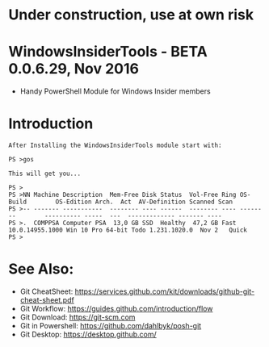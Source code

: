 # Under construction, use at own risk

# WindowsInsiderTools - BETA 0.0.6.29, Nov 2016

+ Handy PowerShell Module for Windows Insider members

# Introduction

    After Installing the WindowsInsiderTools module start with:

    PS >gos

    This will get you...
    
    PS >
    PS >NN Machine Description  Mem-Free Disk Status  Vol-Free Ring OS-Build        OS-Edition Arch.  Act  AV-Definition Scanned Scan 
    PS >-- ------- -----------  -------- ---- ------  -------- ---- --------        ---------- -----  ---  ------------- ------- ---- 
    PS >.  COMPPSA Computer PSA  13,0 GB SSD  Healthy  47,2 GB Fast 10.0.14955.1000 Win 10 Pro 64-bit Todo 1.231.1020.0  Nov 2   Quick
    PS >

# See Also:

+ Git CheatSheet: https://services.github.com/kit/downloads/github-git-cheat-sheet.pdf
+ Git Workflow: https://guides.github.com/introduction/flow
+ Git Download: https://git-scm.com
+ Git in Powershell: https://github.com/dahlbyk/posh-git
+ Git Desktop: https://desktop.github.com/
